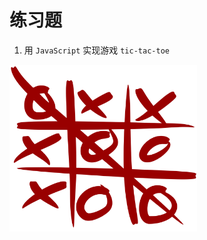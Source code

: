 # 练习题

1. 用 `JavaScript` 实现游戏 `tic-tac-toe`

  <img title="tic-tac-toe" src="../image/javascript/tic_tac_toe.png" width="300"/>